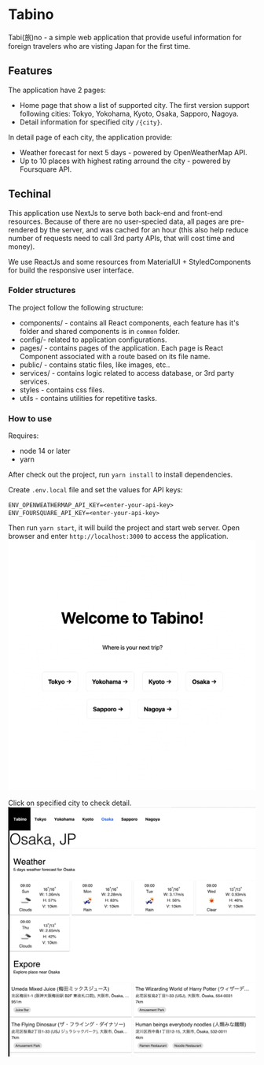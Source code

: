 # Tabino

Tabi(旅)no - a simple web application that provide useful information for foreign travelers who are visting Japan for the first time.

## Features

The application have 2 pages:

- Home page that show a list of supported city. The first version support following cities: Tokyo, Yokohama, Kyoto, Osaka, Sapporo, Nagoya.
- Detail information for specified city `/{city}`.

In detail page of each city, the application provide:

- Weather forecast for next 5 days - powered by OpenWeatherMap API.
- Up to 10 places with highest rating arround the city - powered by Foursquare API.

## Techinal

This application use NextJs to serve both back-end and front-end resources.
Because of there are no user-specied data, all pages are pre-rendered by the server, and was cached for an hour (this also help reduce number of requests need to call 3rd party APIs, that will cost time and money).

We use ReactJs and some resources from MaterialUI + StyledComponents for build the responsive user interface.

### Folder structures

The project follow the following structure:

- components/ - contains all React components, each feature has it's folder and shared components is in `common` folder.
- config/- related to application configurations.
- pages/ - contains pages of the application. Each page is React Component associated with a route based on its file name.
- public/ - contains static files, like images, etc..
- services/ - contains logic related to access database, or 3rd party services.
- styles - contains css files.
- utils - contains utilities for repetitive tasks.

### How to use

Requires:

- node 14 or later
- yarn

After check out the project, run `yarn install` to install dependencies.

Create `.env.local` file and set the values for API keys:

```text
ENV_OPENWEATHERMAP_API_KEY=<enter-your-api-key>
ENV_FOURSQUARE_API_KEY=<enter-your-api-key>
```

Then run `yarn start`, it will build the project and start web server.
Open browser and enter `http://localhost:3000` to access the application.
![Home](docs/home.png)

Click on specified city to check detail.
![Detail](docs/detail.png)

